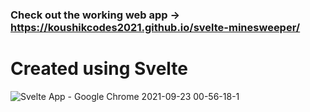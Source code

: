 ### Check out the working web app -> https://koushikcodes2021.github.io/svelte-minesweeper/

# Created using Svelte

![Svelte App - Google Chrome 2021-09-23 00-56-18-1](https://user-images.githubusercontent.com/85097545/134409424-42c00b63-46b0-483d-bd1f-e47e1ba72b6f.gif)
